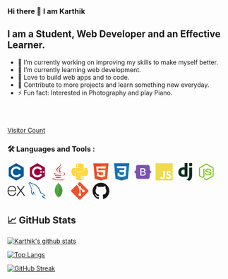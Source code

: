 ### Hi there 👋 I am Karthik

## I am a Student, Web Developer and an Effective Learner.

- 🔭 I’m currently working on improving my skills to make myself better.
- 🌱 I’m currently learning web development.
- 💖 Love to build web apps and to code. 
- 🥅 Contribute to more projects and learn something new everyday.
- ⚡ Fun fact: Interested in Photography and play Piano.

<br>
<br>

[Visitor Count](https://profile-counter.glitch.me/karthiksbh/count.svg)

### :hammer_and_wrench: Languages and Tools :
<div>
  <img src="https://github.com/devicons/devicon/blob/master/icons/c/c-plain.svg" title="C" alt="C" width="40" height="40"/>&nbsp;
  <img src="https://github.com/devicons/devicon/blob/master/icons/cplusplus/cplusplus-plain.svg" title="Boot" alt="Boot" width="40" height="40"/>&nbsp;
  <img src="https://github.com/devicons/devicon/blob/master/icons/java/java-plain.svg" title="Boot" alt="Boot" width="40" height="40"/>&nbsp;
  <img src="https://github.com/devicons/devicon/blob/master/icons/python/python-plain.svg" title="Boot" alt="Boot" width="40" height="40"/>&nbsp;
  <img src="https://github.com/devicons/devicon/blob/master/icons/html5/html5-original.svg" title="Boot" alt="Boot" width="40" height="40"/>&nbsp;
  <img src="https://github.com/devicons/devicon/blob/master/icons/css3/css3-plain.svg" title="Boot" alt="Boot" width="40" height="40"/>&nbsp;
   <img src="https://github.com/devicons/devicon/blob/master/icons/bootstrap/bootstrap-plain.svg" title="Boot" alt="Boot" width="40" height="40"/>&nbsp;
  <img src="https://github.com/devicons/devicon/blob/master/icons/javascript/javascript-plain.svg" title="Boot" alt="Boot" width="40" height="40"/>&nbsp;
  <img src="https://github.com/devicons/devicon/blob/master/icons/django/django-plain.svg" title="Boot" alt="Boot" width="40" height="40"/>&nbsp;
  <img src="https://github.com/devicons/devicon/blob/master/icons/nodejs/nodejs-original.svg" title="Boot" alt="Boot" width="40" height="40"/>&nbsp;
  <img src="https://github.com/devicons/devicon/blob/master/icons/express/express-original.svg" title="Boot" alt="Boot" width="40" height="40"/>&nbsp;
  <img src="https://github.com/devicons/devicon/blob/master/icons/mysql/mysql-plain.svg" title="Boot" alt="Boot" width="40" height="40"/>&nbsp;
  <img src="https://github.com/devicons/devicon/blob/master/icons/mongodb/mongodb-original.svg" title="Boot" alt="Boot" width="40" height="40"/>&nbsp;
  <img src="https://github.com/devicons/devicon/blob/master/icons/git/git-original.svg" title="Boot" alt="Boot" width="40" height="40"/>&nbsp;
  <img src="https://github.com/devicons/devicon/blob/master/icons/github/github-original.svg" title="Boot" alt="Boot" width="40" height="40"/>&nbsp;
</div>

## 📈 GitHub Stats 

[![Karthik's github stats](https://github-readme-stats.vercel.app/api?username=karthiksbh)](https://github.com/karthiksbh)

[![Top Langs](https://github-readme-stats.vercel.app/api/top-langs/?username=karthiksbh&layout=compact)](https://github.com/karthiksbh)

[![GitHub Streak](https://github-readme-streak-stats.herokuapp.com/?user=karthiksbh)](https://git.io/streak-stats)
